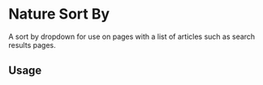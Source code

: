 # Nature Sort By

A sort by dropdown for use on pages with a list of articles such as search results pages.

## Usage

